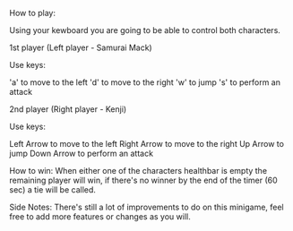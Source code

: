 How to play:

Using your kewboard you are going to be able to control both characters.

1st player (Left player - Samurai Mack)

Use keys:

  'a' to move to the left
  'd' to move to the right
  'w' to jump
  's' to perform an attack

2nd player (Right player - Kenji)

Use keys:

  Left Arrow to move to the left
  Right Arrow to move to the right
  Up Arrow to jump
  Down Arrow to perform an attack

How to win:
When either one of the characters healthbar is empty the remaining player will win, if there's no winner by the end of the timer (60 sec) a tie will be called.


Side Notes:
There's still a lot of improvements to do on this minigame, feel free to add more features or changes as you will. 
